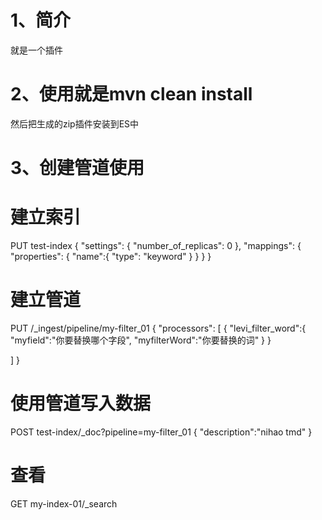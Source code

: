 # 1、简介
就是一个插件

# 2、使用就是mvn clean install
然后把生成的zip插件安装到ES中

# 3、创建管道使用
# 建立索引
PUT test-index
{
  "settings": {
    "number_of_replicas": 0
  }, 
  "mappings": {
    "properties": {
      "name":{
        "type": "keyword"
      }
    }
  }
}

# 建立管道
PUT /_ingest/pipeline/my-filter_01
{
  "processors": [
    {
      "levi_filter_word":{
        "myfield":"你要替换哪个字段",
        "myfilterWord":"你要替换的词"
      }
    }
  
  ]
}

# 使用管道写入数据
POST test-index/_doc?pipeline=my-filter_01
{
  "description":"nihao tmd"
}

# 查看
GET my-index-01/_search



